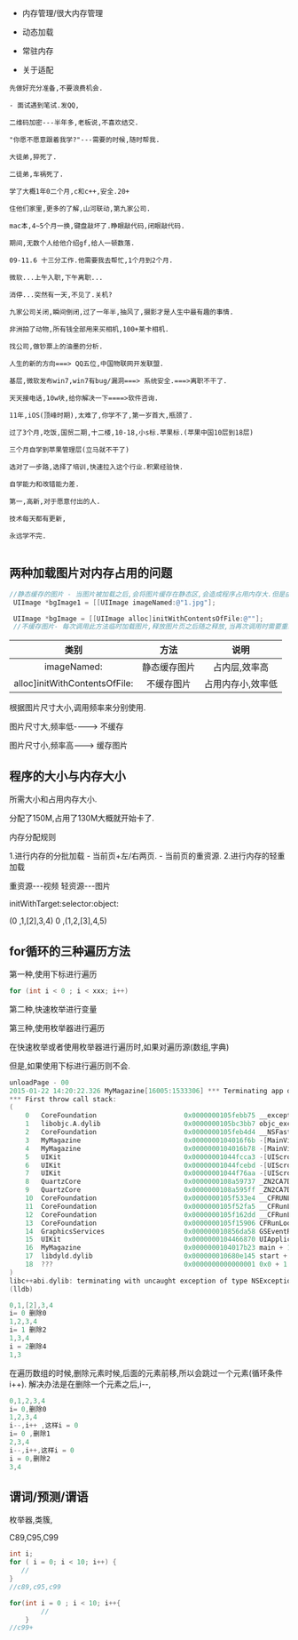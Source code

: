 - 内存管理/很大内存管理

- 动态加载

- 常驻内存

- 关于适配


```
先做好充分准备,不要浪费机会.

- 面试遇到笔试.发QQ,

二维码加密---半年多,老板说,不喜欢结交.

"你愿不愿意跟着我学?"---需要的时候,随时帮我.

大徒弟,猝死了.

二徒弟,车祸死了.

学了大概1年0二个月,c和c++,安全.20+

住他们家里,更多的了解,山河联动,第九家公司.

mac本,4~5个月一换,键盘敲坏了.睁眼敲代码,闭眼敲代码.

期间,无数个人给他介绍gf,给人一顿数落.

09-11.6 十三分工作.他需要我去帮忙,1个月到2个月.

微软...上午入职,下午离职...

消停...突然有一天,不见了.关机?

九家公司关闭,瞬间倒闭,过了一年半,抽风了,摄影才是人生中最有趣的事情.

非洲拍了动物,所有钱全部用来买相机,100+莱卡相机.

找公司,做钞票上的油墨的分析.

人生的新的方向===> QQ五位,中国物联网开发联盟.

基层,微软发布win7,win7有bug/漏洞===> 系统安全.===>离职不干了.

天天接电话,10w块,给你解决一下====>软件咨询.

11年,iOS(顶峰时期),太难了,你学不了,第一岁首大,瓶颈了. 

过了3个月,吃饭,国贸二期,十二楼,10-18,小s标.苹果标.(苹果中国10层到18层)

三个月自学到苹果管理层(立马就不干了)

选对了一步路,选择了培训,快速拉入这个行业.积累经验快.

自学能力和改错能力差.

第一,高新,对于愿意付出的人.

技术每天都有更新,

永远学不完.


```

## 两种加载图片对内存占用的问题

~~~objectivec
//静态缓存的图片 - 当图片被加载之后,会将图片缓存在静态区,会造成程序占用内存大.但是由于是缓存在静态区的图片,所以再次调用图片的时候,无需直接读取.(占内存,效率高)
 UIImage *bgImage1 = [[UIImage imageNamed:@"1.jpg"]; 

 UIImage *bgImage = [[UIImage alloc]initWithContentsOfFile:@""];
 //不缓存图片- 每次调用此方法临时加载图片,释放图片页之后随之释放,当再次调用时需要重新分配新内存以及加载图片(占用内存小,效率低)
~~~

| 类别 | 方法| 说明|
| :-------------: | :------------: |:------:|
| imageNamed: | 静态缓存图片| 占内层,效率高|
| alloc]initWithContentsOfFile: | 不缓存图片 | 占用内存小,效率低|

根据图片尺寸大小,调用频率来分别使用.

图片尺寸大,频率低----> 不缓存

图片尺寸小,频率高---> 缓存图片


## 程序的大小与内存大小

所需大小和占用内存大小.

分配了150M,占用了130M大概就开始卡了.

内存分配规则

1.进行内存的分批加载
	- 当前页+左/右两页.
	- 当前页的重资源.
2.进行内存的轻重加载


重资源---视频
轻资源---图片

initWithTarget:selector:object:


(0 ,1,[2],3,4)
0 ,(1,2,[3],4,5)



## for循环的三种遍历方法

第一种,使用下标进行遍历

~~~objectivec
for (int i < 0 ; i < xxx; i++)
~~~


第二种,快速枚举进行变量

第三种,使用枚举器进行遍历

在快速枚举或者使用枚举器进行遍历时,如果对遍历源(数组,字典)

但是,如果使用下标进行遍历则不会.

~~~objectivec
unloadPage - 00
2015-01-22 14:20:22.326 MyMagazine[16005:1533306] *** Terminating app due to uncaught exception 'NSGenericException', reason: '*** Collection <__NSArrayM: 0x7fbbbaeef190> was mutated while being enumerated.'
*** First throw call stack:
(
	0   CoreFoundation                      0x0000000105febb75 __exceptionPreprocess + 165
	1   libobjc.A.dylib                     0x0000000105bc3bb7 objc_exception_throw + 45
	2   CoreFoundation                      0x0000000105feb4d4 __NSFastEnumerationMutationHandler + 132
	3   MyMagazine                          0x0000000104016f6b -[MainViewController loadPageView] + 971
	4   MyMagazine                          0x0000000104016b78 -[MainViewController scrollViewDidEndDecelerating:] + 168
	5   UIKit                               0x00000001044fcca3 -[UIScrollView(UIScrollViewInternal) _stopScrollDecelerationNotify:] + 277
	6   UIKit                               0x00000001044fcebd -[UIScrollView(UIScrollViewInternal) _stopScrollingNotify:pin:tramplingDragFlags:] + 479
	7   UIKit                               0x00000001044f76aa -[UIScrollView _smoothScrollWithUpdateTime:] + 2896
	8   QuartzCore                          0x0000000108a59737 _ZN2CA7Display15DisplayLinkItem8dispatchEv + 37
	9   QuartzCore                          0x0000000108a595ff _ZN2CA7Display11DisplayLink14dispatch_itemsEyyy + 315
	10  CoreFoundation                      0x0000000105f533e4 __CFRUNLOOP_IS_CALLING_OUT_TO_A_TIMER_CALLBACK_FUNCTION__ + 20
	11  CoreFoundation                      0x0000000105f52fa5 __CFRunLoopDoTimer + 1045
	12  CoreFoundation                      0x0000000105f162dd __CFRunLoopRun + 1901
	13  CoreFoundation                      0x0000000105f15906 CFRunLoopRunSpecific + 470
	14  GraphicsServices                    0x000000010856da58 GSEventRunModal + 161
	15  UIKit                               0x0000000104466870 UIApplicationMain + 1282
	16  MyMagazine                          0x0000000104017b23 main + 115
	17  libdyld.dylib                       0x000000010680e145 start + 1
	18  ???                                 0x0000000000000001 0x0 + 1
)
libc++abi.dylib: terminating with uncaught exception of type NSException
(lldb) 
~~~




~~~objectivec
0,1,[2],3,4
i= 0 删除0
1,2,3,4
i= 1 删除2
1,3,4
i = 2删除4
1,3
~~~

在遍历数组的时候,删除元素时候,后面的元素前移,所以会跳过一个元素(循环条件i++).
解决办法是在删除一个元素之后,i--,


~~~objectivec
0,1,2,3,4
i= 0,删除0
1,2,3,4
i--,i++ ,这样i = 0
i= 0 ,删除1
2,3,4
i--,i++,这样i = 0
i = 0,删除2
3,4
~~~


## 谓词/预测/谓语

枚举器,类簇,

C89,C95,C99

~~~objectivec
int i;
for ( i = 0; i < 10; i++) {
   //
}
//c89,c95,c99
~~~

~~~objectivec
for(int i = 0 ; i < 10; i++{
    	//
    }
//c99+
~~~





    